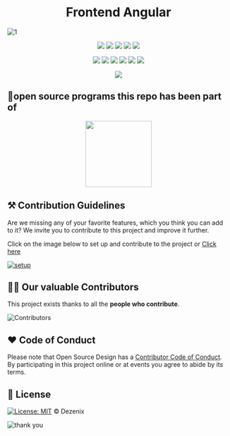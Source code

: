 <h1 align="center">Frontend Angular</h1>

![1](https://user-images.githubusercontent.com/79747022/138425844-29c45f59-88a3-4ee5-956e-d8c1c5d8f74f.png)

<div align="center">

<a href="https://github.com/Dezenix/frontend-angular"><img src="https://badges.frapsoft.com/os/v1/open-source.svg?v=103"></a>
<a href="https://github.com/Dezenix/frontend-angular"><img src="https://img.shields.io/badge/Built%20by-Designers-0059b3"></a>
<a href="https://github.com/Dezenix/frontend-angular"><img src="https://img.shields.io/static/v1.svg?label=Contributions&message=Welcome&color=yellow"></a>
<a href="https://github.com/smaranjitghose/"><img src="https://img.shields.io/badge/Maintained%3F-yes-brightgreen.svg?v=103"></a>
<a href="https://github.com/Dezenix/frontend-angular/blob/master/LICENSE"><img src="https://img.shields.io/badge/license-MIT-blue.svg?v=103"></a>

<a href="https://github.com/Dezenix/frontend-angular/graphs/contributors"><img src="https://img.shields.io/github/contributors/Dezenix/frontend-angular?color=brightgreen"></a>
<a href="https://github.com/Dezenix/frontend-angular/stargazers"><img src="https://img.shields.io/github/stars/Dezenix/frontend-angular?color=0059b3"></a>
<a href="https://github.com/Dezenix/frontend-angular/network/members"><img src="https://img.shields.io/github/forks/Dezenix/frontend-angular?color=yellow"></a>
<a href="https://github.com/Dezenix/frontend-angular/issues?q=is%3Aissue+is%3Aclosed"><img src="https://img.shields.io/github/issues-closed-raw/Dezenix/frontend-angular?color=yellow"></a>
<a href="https://github.com/Dezenix/frontend-angular/pulls"><img src="https://img.shields.io/github/issues-pr/Dezenix/frontend-angular?color=brightgreen"></a>
<a href="https://github.com/Dezenix/frontend-angular/pulls?q=is%3Apr+is%3Aclosed"><img src="https://img.shields.io/github/issues-pr-closed-raw/Dezenix/frontend-angular?color=0059b3"></a>
<!-- <a href="https://github.com/Dezenix/frontend-angular/issues"><img src="https://img.shields.io/github/issues/Dezenix/frontend-angulars?color=0059b3"></a> -->
<img src="https://user-images.githubusercontent.com/73097560/115834477-dbab4500-a447-11eb-908a-139a6edaec5c.gif">
  
</div>

## 💯open source programs this repo has been part of
<div align="center">
<img src="https://user-images.githubusercontent.com/79747022/144800351-13fa1e9d-6417-4330-bc87-00d33404cc76.png" width="150px">
</div>

## ⚒️ Contribution Guidelines

Are we missing any of your favorite features, which you think you can add to it? We invite you to contribute to this project and improve it further.

Click on the image below to set up and contribute to the project or [Click here](https://github.com/Dezenix/.github/blob/main/CONTRIBUTING.md)

[![setup](https://user-images.githubusercontent.com/79747022/138310187-bb1f2ea3-7007-4203-b590-31b529101e33.png)](https://github.com/Dezenix/.github/blob/main/CONTRIBUTING.md)

## 👨‍💻 Our valuable Contributors

This project exists thanks to all the **people who contribute**.

![Contributors](https://contributors-img.web.app/image?repo=Dezenix/frontend-angular)

## ❤️ Code of Conduct

Please note that Open Source Design has a [Contributor Code of Conduct](https://github.com/Dezenix/.github/blob/main/CODE_OF_CONDUCT.md). By participating in this project online or at events you agree to abide by its terms.

## 📜 License

[![License: MIT](https://img.shields.io/badge/License-MIT-yellow.svg)](./LICENSE) © Dezenix

![thank you](https://user-images.githubusercontent.com/79747022/138310804-0eca7fb8-6888-4f3e-9c7e-6be97a2f4901.png)
